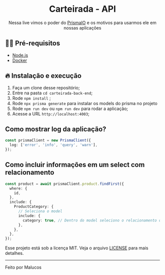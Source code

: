 <h1 align="center">
  <center>Carteirada - API
</center>
</h1>

<p align="center">Nessa live vimos o poder do <a href="https://www.prisma.io">PrismaIO</a> e os motivos para usarmos ele em nossas aplicações</p>

## ✋🏻 Pré-requisitos

- [Node.js](https://nodejs.org/en/)
- [Docker](https://www.docker.com/)

## 🔥 Instalação e execução

1. Faça um clone desse repositório;
2. Entre na pasta `cd carteirada-back-end`;
3. Rode `npm install` ;
4. Rode `npx prisma generate` para instalar os models do prisma no projeto
5. Rode `npm run dev` ou `npm run dev` para rodar a aplicação;
6. Acesse a URL `http://localhost:4003`;

## Como mostrar log da aplicação?

```ts
const prismaClient = new PrismaClient({
  log: ['error', 'info', 'query', 'warn'],
});
```

## Como incluir informações em um select com relacionamento

```ts
const product = await prismaClient.product.findFirst({
  where: {
    id,
  },
  include: {
    ProductCategory: {
      // Seleciona o model
      include: {
        category: true, // Dentro do model seleciono o relacionamento que quero trazer completo.
      },
    },
  },
});
```

Esse projeto está sob a licença MIT. Veja o arquivo [LICENSE](LICENSE.md) para mais detalhes.

---

Feito por Malucos
